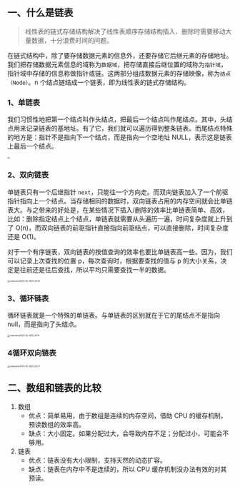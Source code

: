 ## 一、什么是链表

> 线性表的链式存储结构解决了线性表顺序存储结构插入、删除时需要移动大量数据，十分浪费时间的问题。

在链式结构中，除了要存储数据元素的信息外，还要存储它后继元素的存储地址。我们把存储数据元素信息的域称为`数据域`，把存储直接后继位置的域称为`指针域`，指针域中存储的信息称做指针或链。这两部分组成数据元素的存储映像，称为`结点（Node）`。n 个结点链结成一个链表，即为线性表的链式存储结构。

### 1、单链表

我们习惯性地把第一个结点叫作头结点，把最后一个结点叫作尾结点。其中，头结点用来记录链表的基地址。有了它，我们就可以遍历得到整条链表。而尾结点特殊的地方是：指针不是指向下一个结点，而是指向一个空地址 NULL，表示这是链表上最后一个结点。

<img src="https://tva1.sinaimg.cn/large/00831rSTly1gccj2i2i8qj31b20b042g.jpg" style="zoom:33%;" />



### 2、双向链表

单链表只有一个后继指针 `next`，只能往一个方向走。而双向链表加入了一个前驱指针指向上一个结点。当存储相同的数据时，双向链表占用的内存空间就会比单链表大。与之带来的好处是，在某些情况下插入/删除的效率比单链表简单、高效，比如：删除指定结点上个结点，单链表就需要从头遍历一遍，时间复杂度就上升到了 O(n)，而双向链表的前驱指针直接指向前驱结点，可以直接删除，时间复杂度还是 O(1)。

对于一个有序链表，双向链表的按值查询的效率也要比单链表高一些。因为，我们可以记录上次查找的位置 p，每次查询时，根据要查找的值与 p 的大小关系，决定是往前还是往后查找，所以平均只需要查找一半的数据。

<img src="https://tva1.sinaimg.cn/large/00831rSTly1gccj8osyd8j31fc07ytdg.jpg" alt="newname2020-02-2823.29.03" style="zoom: 33%;" />

### 3、循环链表

循环链表就是一个特殊的单链表。与单链表的区别就在于它的尾结点不是指向 null，而是指向了头结点。

<img src="https://tva1.sinaimg.cn/large/00831rSTly1gccj8vwr7ej31960agjv7.jpg" alt="newname2020-02-2823.29.14" style="zoom:33%;" />

### 4循环双向链表

<img src="https://tva1.sinaimg.cn/large/00831rSTly1gccj93vvflj31fy0bitev.jpg" alt="newname2020-02-2823.29.27" style="zoom: 33%;" />

## 二、数组和链表的比较

1. 数组
	- 优点：简单易用，由于数组是连续的内存空间，借助 CPU 的缓存机制，预读数组的效率高。
	- 缺点：大小固定。如果分配过大，会导致内存不足；分配过小，可能会不够用。
2. 链表
	- 优点：链表没有大小限制，支持天然的动态扩容。
	- 缺点：链表在内存中不是连续的，所以 CPU 缓存机制没办法有效的对其预读。